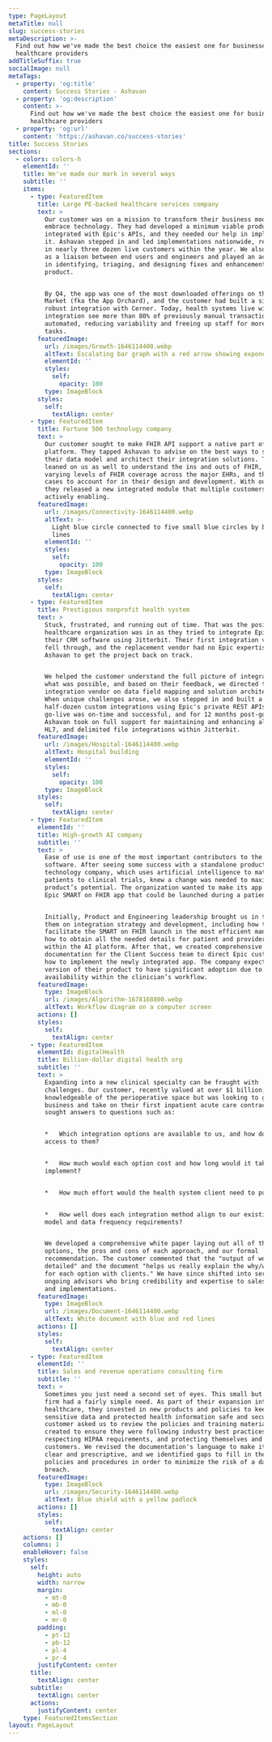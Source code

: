 ```yaml
---
type: PageLayout
metaTitle: null
slug: success-stories
metaDescription: >-
  Find out how we've made the best choice the easiest one for businesses and
  healthcare providers
addTitleSuffix: true
socialImage: null
metaTags:
  - property: 'og:title'
    content: Success Stories - Ashavan
  - property: 'og:description'
    content: >-
      Find out how we've made the best choice the easiest one for businesses and
      healthcare providers
  - property: 'og:url'
    content: 'https://ashavan.co/success-stories'
title: Success Stories
sections:
  - colors: colors-h
    elementId: ''
    title: We've made our mark in several ways
    subtitle: ''
    items:
      - type: FeaturedItem
        title: Large PE-backed healthcare services company
        text: >
          Our customer was on a mission to transform their business model and
          embrace technology. They had developed a minimum viable product that
          integrated with Epic's APIs, and they needed our help in implementing
          it. Ashavan stepped in and led implementations nationwide, resulting
          in nearly three dozen live customers within the year. We also served
          as a liaison between end users and engineers and played an active role
          in identifying, triaging, and designing fixes and enhancements to the
          product.


          By Q4, the app was one of the most downloaded offerings on the App
          Market (fka the App Orchard), and the customer had built a similarly
          robust integration with Cerner. Today, health systems live with the
          integration see more than 80% of previously manual transactions now
          automated, reducing variability and freeing up staff for more complex
          tasks.
        featuredImage:
          url: /images/Growth-1646114400.webp
          altText: Escalating bar graph with a red arrow showing exponential growth
          elementId: ''
          styles:
            self:
              opacity: 100
          type: ImageBlock
        styles:
          self:
            textAlign: center
      - type: FeaturedItem
        title: Fortune 500 technology company
        text: >
          Our customer sought to make FHIR API support a native part of their
          platform. They tapped Ashavan to advise on the best ways to structure
          their data model and architect their integration solutions. They
          leaned on us as well to understand the ins and outs of FHIR, the
          varying levels of FHIR coverage across the major EHRs, and the edge
          cases to account for in their design and development. With our help,
          they released a new integrated module that multiple customers are
          actively enabling.
        featuredImage:
          url: /images/Connectivity-1646114400.webp
          altText: >-
            Light blue circle connected to five small blue circles by black
            lines
          elementId: ''
          styles:
            self:
              opacity: 100
          type: ImageBlock
        styles:
          self:
            textAlign: center
      - type: FeaturedItem
        title: Prestigious nonprofit health system
        text: >
          Stuck, frustrated, and running out of time. That was the position this
          healthcare organization was in as they tried to integrate Epic with
          their CRM software using Jitterbit. Their first integration vendor
          fell through, and the replacement vendor had no Epic expertise. Enter
          Ashavan to get the project back on track.


          We helped the customer understand the full picture of integrations and
          what was possible, and based on their feedback, we directed the
          integration vendor on data field mapping and solution architecture.
          When unique challenges arose, we also stepped in and built a
          half-dozen custom integrations using Epic's private REST APIs. The
          go-live was on-time and successful, and for 12 months post-go-live,
          Ashavan took on full support for maintaining and enhancing all API,
          HL7, and delimited file integrations within Jitterbit.
        featuredImage:
          url: /images/Hospital-1646114400.webp
          altText: Hospital building
          elementId: ''
          styles:
            self:
              opacity: 100
          type: ImageBlock
        styles:
          self:
            textAlign: center
      - type: FeaturedItem
        elementId: ''
        title: High-growth AI company
        subtitle: ''
        text: >
          Ease of use is one of the most important contributors to the value of
          software. After seeing some success with a standalone product, this
          technology company, which uses artificial intelligence to match
          patients to clinical trials, knew a change was needed to maximize its
          product’s potential. The organization wanted to make its app into an
          Epic SMART on FHIR app that could be launched during a patient exam.


          Initially, Product and Engineering leadership brought us in to guide
          them on integration strategy and development, including how to
          facilitate the SMART on FHIR launch in the most efficient manner and
          how to obtain all the needed details for patient and provider matching
          within the AI platform. After that, we created comprehensive
          documentation for the Client Success team to direct Epic customers on
          how to implement the newly integrated app. The company expects this
          version of their product to have significant adoption due to its
          availability within the clinician’s workflow.
        featuredImage:
          type: ImageBlock
          url: /images/Algorithm-1678168800.webp
          altText: Workflow diagram on a computer screen
        actions: []
        styles:
          self:
            textAlign: center
      - type: FeaturedItem
        elementId: digitalHealth
        title: Billion-dollar digital health org
        subtitle: ''
        text: >
          Expanding into a new clinical specialty can be fraught with
          challenges. Our customer, recently valued at over $1 billion, was
          knowledgeable of the perioperative space but was looking to grow the
          business and take on their first inpatient acute care contract. They
          sought answers to questions such as:


          *   Which integration options are available to us, and how do we gain
          access to them?


          *   How much would each option cost and how long would it take to
          implement?


          *   How much effort would the health system client need to put in?


          *   How well does each integration method align to our existing data
          model and data frequency requirements?


          We developed a comprehensive white paper laying out all of the
          options, the pros and cons of each approach, and our formal
          recommendation. The customer commented that the "output of work was
          detailed" and the document "helps us really explain the why/why not
          for each option with clients." We have since shifted into serving as
          ongoing advisors who bring credibility and expertise to sales calls
          and implementations.
        featuredImage:
          type: ImageBlock
          url: /images/Document-1646114400.webp
          altText: White document with blue and red lines
        actions: []
        styles:
          self:
            textAlign: center
      - type: FeaturedItem 
        elementId: ''
        title: Sales and revenue operations consulting firm
        subtitle: ''
        text: >
          Sometimes you just need a second set of eyes. This small but growing
          firm had a fairly simple need. As part of their expansion into
          healthcare, they invested in new products and policies to keep
          sensitive data and protected health information safe and secure. Our
          customer asked us to review the policies and training materials they
          created to ensure they were following industry best practices,
          respecting HIPAA requirements, and protecting themselves and their
          customers. We revised the documentation's language to make it more
          clear and prescriptive, and we identified gaps to fill in their
          policies and procedures in order to minimize the risk of a data
          breach.
        featuredImage:
          type: ImageBlock
          url: /images/Security-1646114400.webp
          altText: Blue shield with a yellow padlock
        actions: []
        styles:
          self:
            textAlign: center
    actions: []
    columns: 1
    enableHover: false
    styles:
      self:
        height: auto
        width: narrow
        margin:
          - mt-0
          - mb-0
          - ml-0
          - mr-0
        padding:
          - pt-12
          - pb-12
          - pl-4
          - pr-4
        justifyContent: center
      title:
        textAlign: center
      subtitle:
        textAlign: center
      actions:
        justifyContent: center
    type: FeaturedItemsSection
layout: PageLayout
---
```

